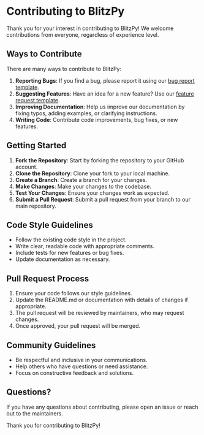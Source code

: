 # Contributing to BlitzPy

Thank you for your interest in contributing to BlitzPy! We welcome contributions from everyone, regardless of experience level.

## Ways to Contribute

There are many ways to contribute to BlitzPy:

1. **Reporting Bugs**: If you find a bug, please report it using our [bug report template](https://github.com/abelgonzalezr/blitzpy/issues/new?template=bug_report.md).
2. **Suggesting Features**: Have an idea for a new feature? Use our [feature request template](https://github.com/abelgonzalezr/blitzpy/issues/new?template=feature_request.md).
3. **Improving Documentation**: Help us improve our documentation by fixing typos, adding examples, or clarifying instructions.
4. **Writing Code**: Contribute code improvements, bug fixes, or new features.

## Getting Started

1. **Fork the Repository**: Start by forking the repository to your GitHub account.
2. **Clone the Repository**: Clone your fork to your local machine.
3. **Create a Branch**: Create a branch for your changes.
4. **Make Changes**: Make your changes to the codebase.
5. **Test Your Changes**: Ensure your changes work as expected.
6. **Submit a Pull Request**: Submit a pull request from your branch to our main repository.

## Code Style Guidelines

- Follow the existing code style in the project.
- Write clear, readable code with appropriate comments.
- Include tests for new features or bug fixes.
- Update documentation as necessary.

## Pull Request Process

1. Ensure your code follows our style guidelines.
2. Update the README.md or documentation with details of changes if appropriate.
3. The pull request will be reviewed by maintainers, who may request changes.
4. Once approved, your pull request will be merged.

## Community Guidelines

- Be respectful and inclusive in your communications.
- Help others who have questions or need assistance.
- Focus on constructive feedback and solutions.

## Questions?

If you have any questions about contributing, please open an issue or reach out to the maintainers.

Thank you for contributing to BlitzPy! 